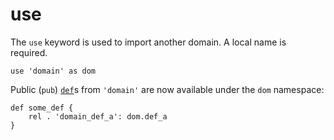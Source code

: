 # use

The `use` keyword is used to import another domain. A local name is required.

```ontol
use 'domain' as dom
```

Public (`pub`) [`def`](def.md)s from `'domain'` are now available under the `dom` namespace:

```ontol
def some_def {
    rel . 'domain_def_a': dom.def_a
}
```
